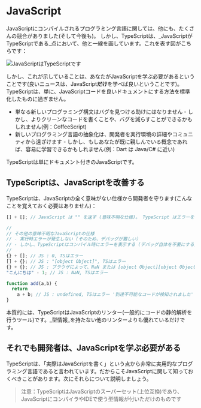 # JavaScript

JavaScriptにコンパイルされるプログラミング言語に関しては、他にも、たくさんの競合がありました\(そして今後も\)。 しかし、TypeScriptは、_JavaScriptがTypeScriptである_点において、他と一線を画しています。これを表す図がこちらです：

![JavaScript&#x306F;TypeScript&#x3067;&#x3059;](https://raw.githubusercontent.com/basarat/typescript-book/master/images/venn.png)

しかし、これが示していることは、あなたがJavaScriptを学ぶ必要があるということです\(良いニュースは、JavaScript**だけ**を学べば良いということです\)。TypeScriptは、単に、JavaScriptコードを良いドキュメントにする方法を標準化したものに過ぎません。

* 単なる新しいプログラミング構文はバグを見つける助けにはなりません - しかし、よりクリーンなコードを書くことや、バグを減らすことができるかもしれません\(例：CoffeeScript\)
* 新しいプログラミング言語の抽象化は、開発者を実行環境の詳細やコミュニティから遠ざけます - しかし、もしあなたが既に親しんでいる概念であれば、容易に学習できるかもしれません\(例：Dart は Java/C\# に近い\)

TypeScriptは単にドキュメント付きのJavaScriptです。

## TypeScriptは、JavaScriptを改善する

TypeScriptは、JavaScriptの全く意味がない仕様から開発者を守ります\(こんなことを覚えておく必要はありません\)：

```typescript
[] + []; // JavaScript は "" を返す (意味不明な仕様)。 TypeScript はエラーを表示する

//
// その他の意味不明なJavaScriptの仕様
// - 実行時エラーが発生しない (そのため、デバッグが難しい）
// - しかし、TypeScriptはコンパイル時にエラーを表示する (デバッグ自体を不要にする)
//
{} + []; // JS : 0, TSはエラー
[] + {}; // JS : "[object Object]", TSはエラー
{} + {}; // JS : ブラウザによって、NaN または [object Object][object Object], TSはエラー
"こんにちは" - 1; // JS : NaN, TSはエラー

function add(a,b) {
  return
    a + b; // JS : undefined, TSはエラー '到達不可能なコードが検知されました'
}
```

本質的には、TypeScriptはJavaScriptのリンター\(一般的にコードの静的解析を行うツール\)です。_型情報_を持たない他のリンターよりも優れているだけです。

## それでも開発者は、JavaScriptを学ぶ必要がある

TypeScriptは、「実際はJavaScriptを書く」という点から非常に実用的なプログラミング言語であると言われています。だからこそJavaScriptに関して知っておくべきことがあります。次にそれらについて説明しましょう。

> 注意：TypeScriptはJavaScriptのスーパーセット\(上位互換\)であり、JavaScriptにコンパイラやIDEで使う型情報が付いただけのものです


